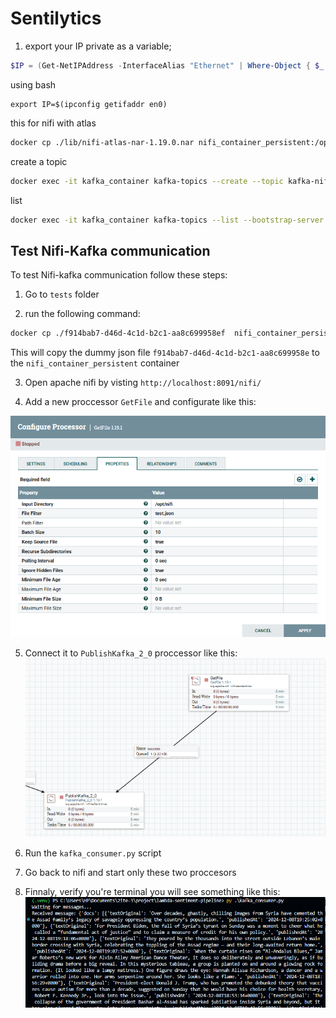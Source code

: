 
# Sentilytics



1. export your IP private as a variable;

```powershell
$IP = (Get-NetIPAddress -InterfaceAlias "Ethernet" | Where-Object { $_.AddressFamily -eq 'IPv4' }).IPAddress
```

using bash

```
export IP=$(ipconfig getifaddr en0)
```

this for nifi with atlas

```bash
docker cp ./lib/nifi-atlas-nar-1.19.0.nar nifi_container_persistent:/opt/nifi/nifi-1.19.1/lib
```


create a topic

```bash
docker exec -it kafka_container kafka-topics --create --topic kafka-nifi-dst --bootstrap-server kafka:9093 --partitions 1 --replication-factor 1

```

list 

```bash
docker exec -it kafka_container kafka-topics --list --bootstrap-server kafka:9093

```



## Test Nifi-Kafka communication

To test Nifi-kafka communication follow these steps:
1. Go to `tests` folder

2. run the following command:
```bash
docker cp ./f914bab7-d46d-4c1d-b2c1-aa8c699958ef  nifi_container_persistent:/opt/nifi/test.json
```
This will copy the dummy json file `f914bab7-d46d-4c1d-b2c1-aa8c699958e` to the `nifi_container_persistent` container

3. Open apache nifi by visting `http://localhost:8091/nifi/` 

4. Add a new proccessor `GetFile` and configurate like this:

![GetFile_Processor_Configuration](assets\images\GetFile_Processor_Configuration.png)

5. Connect it to `PublishKafka_2_0` proccessor
like this: 
![GetFile_with_PublishKafka_2_0](assets\images\GetFile_with_PublishKafka_2_0.png)

6. Run the `kafka_consumer.py` script

7. Go back to nifi and start only these two proccesors

8. Finnaly, verify you're terminal you will see something like this:
![kafka_consumer_response](assets\images\kafka_consumer_response.png)
